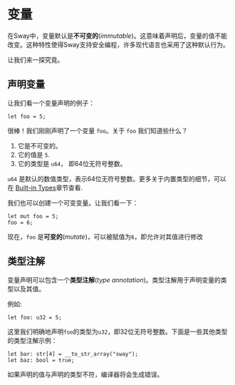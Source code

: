 # 变量

<!-- This section should explain how variables are immutable -->
<!-- immutable_vars:example:start -->
在Sway中，变量默认是**不可变的**(_immutable_)。这意味着声明后，变量的值不能改变。这种特性使得Sway支持安全编程，许多现代语言也采用了这种默认行为。
<!-- immutable_vars:example:end -->

让我们来一探究竟。

## 声明变量

让我们看一个变量声明的例子：

```sway
let foo = 5;
```

很棒！我们刚刚声明了一个变量 `foo`。关于 `foo` 我们知道些什么？

1. 它是不可变的。
1. 它的值是 `5`.
1. 它的类型是 `u64`， 即64位无符号整数。

`u64` 是默认的数值类型，表示64位无符号整数。更多关于内置类型的细节，可以在 [Built-in Types](./built_in_types)章节查看.

我们也可以创建一个可变变量。让我们看一下：

```sway
let mut foo = 5;
foo = 6;
```

现在，`foo` 是**可变的**(_mutate_)，可以被赋值为`6`，即允许对其值进行修改

## 类型注解

<!-- This section should explain type annotations -->
<!-- type_annotations:example:start -->
变量声明可以包含一个**类型注解**(_type annotation_)。类型注解用于声明变量的类型以及其值。
<!-- type_annotations:example:end -->

例如:

```sway
let foo: u32 = 5;
```

这里我们明确地声明`foo`的类型为`u32`，即32位无符号整数。下面是一些其他类型的类型注解示例：

```sway
let bar: str[4] = __to_str_array("sway");
let baz: bool = true;
```

<!-- This section should explain what happens if there is a type conflict -->
<!-- type_conflict:example:start -->
如果声明的值与声明的类型不符，编译器将会生成错误。
<!-- type_conflict:example:end -->
